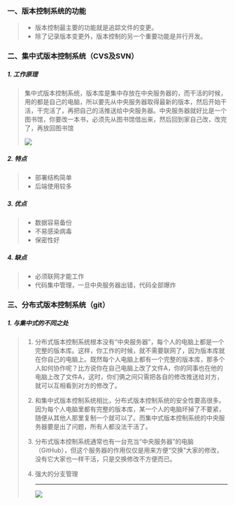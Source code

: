 ### 一、版本控制系统的功能

> - 版本控制最主要的功能就是追踪文件的变更。
> - 除了记录版本变更外，版本控制的另一个重要功能是并行开发。

### 二、集中式版本控制系统（CVS及SVN）

##### 1. 工作原理

> 集中式版本控制系统，版本库是集中存放在中央服务器的，而干活的时候，用的都是自己的电脑，所以要先从中央服务器取得最新的版本，然后开始干活，干完活了，再把自己的活推送给中央服务器。中央服务器就好比是一个图书馆，你要改一本书，必须先从图书馆借出来，然后回到家自己改，改完了，再放回图书馆
>
> ![](F:\前端开发\git和GitHub学习\images\集中式.jpg)

##### 2. 特点

> - 部署结构简单
> - 后端使用较多

##### 3. 优点

> - 数据容易备份
> - 不易感染病毒
> - 保密性好

##### 4. 缺点

> - 必须联网才能工作
> - 代码集中管理，一旦中央服务器出错，代码全部爆炸

### 三、分布式版本控制系统（git）

##### 1. 与集中式的不同之处

> 1. 分布式版本控制系统根本没有“中央服务器”，每个人的电脑上都是一个完整的版本库。这样，你工作的时候，就不需要联网了，因为版本库就在你自己的电脑上。既然每个人电脑上都有一个完整的版本库，那多个人如何协作呢？比方说你在自己电脑上改了文件A，你的同事也在他的电脑上改了文件A，这时，你们俩之间只需把各自的修改推送给对方，就可以互相看到对方的修改了。
>
> 2. 和集中式版本控制系统相比，分布式版本控制系统的安全性要高很多。因为每个人电脑里都有完整的版本库，某一个人的电脑坏掉了不要紧，随便从其他人那里复制一个就可以了。而集中式版本控制系统的中央服务器要是出了问题，所有人都没法干活了。
>
> 3. 分布式版本控制系统通常也有一台充当“中央服务器”的电脑（GitHub），但这个服务器的作用仅仅是用来方便“交换”大家的修改，没有它大家也一样干活，只是交换修改不方便而已。
>
> 4. 强大的分支管理
>
>    ------
>
>    ![](F:\前端开发\git和GitHub学习\images\分布式.png)



